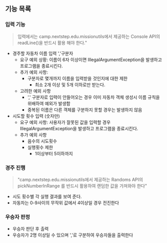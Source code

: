 ## 기능 목록 

### 입력 기능 
  
  >입력에서는 camp.nextstep.edu.missionutils에서 제공하는 Console API의 readLine()을 반드시 활용 해야 한다."

  - 경주할 자동차 이름 입력 ','구분자
    - 요구 예외 상황: 이름이 6자 이상이면 IllegalArgumentException을 발생하고 프로그램을 종료시킨다.
    - 추가 예외 사항:
      - 구분자로 몇개까지 이름을 입력받을 것인지에 대한 제한
        - 최소 2개 이상 및 5개 이하로만 받는다.
    - 고려한 예외 사항
      - ',' 구분자로 입력이 안들어오는 경우 이미 자동차 객체 생성시 이름 규칙을 위배하여 예외가 발생함
      - 중복된 이름은 다른 객체를 구분하지 못할 경우는 발생하지 않음
  - 시도할 횟수 입력 (숫자만)
    - 요구 예외 사항: 사용자가 잘못된 값을 입력할 경우 IllegalArgumentException을 발생하고 프로그램을 종료시킨다.
    - 추가 예외 사항 
      - 음수의 시도횟수
      - 실행횟수 제한
        - 1이상부터 5이하까지

### 경주 진행
  >"camp.nextstep.edu.missionutils에서 제공하는 Randoms API의 pickNumberInRange 를 반드시 활용하여 랜덤한 값을 가져와야 한다"

  - 시도 횟수별 각 실행 결과를 보여 준다.
  - 자동차는 0-9사이의 무작위 값에서 4이상일 경우 전진한다

### 우승자 판정
  - 우승자 판단 후 출력
  - 우승자가 2명 이상일 수 있으며 ','로 구분하여 우승자들을 출력한다